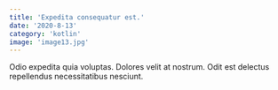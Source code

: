 ```yaml
---
title: 'Expedita consequatur est.'
date: '2020-8-13'
category: 'kotlin'
image: 'image13.jpg'
---
```


Odio expedita quia voluptas. Dolores velit at nostrum. Odit est delectus repellendus necessitatibus nesciunt.
